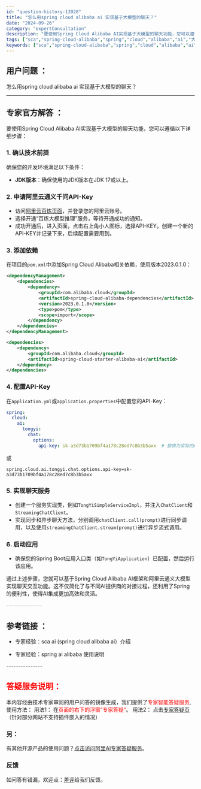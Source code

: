 ```yaml
---
id: "question-history-13928"
title: "怎么用spring cloud alibaba ai 实现基于大模型的聊天？"
date: "2024-09-26"
category: "expertConsultation"
description: "要使用Spring Cloud Alibaba AI实现基于大模型的聊天功能，您可以遵循以下详细步骤：### 1. 确认技术前提确保您的开发环境满足以下条件：- **JDK版本**：确保使用的JDK版本在JDK 17或以上。### 2. 申请阿里云通义千问API-Key- 访问[阿里云百炼页面](h"
tags: ["sca","spring-cloud-alibaba","spring","cloud","alibaba","ai","大模型"]
keywords: ["sca","spring-cloud-alibaba","spring","cloud","alibaba","ai","大模型"]
---
```


## 用户问题 ： 
 怎么用spring cloud alibaba ai 实现基于大模型的聊天？  

---------------
## 专家官方解答 ：

要使用Spring Cloud Alibaba AI实现基于大模型的聊天功能，您可以遵循以下详细步骤：

### 1. 确认技术前提
确保您的开发环境满足以下条件：
- **JDK版本**：确保使用的JDK版本在JDK 17或以上。

### 2. 申请阿里云通义千问API-Key
- 访问[阿里云百炼页面](https://www.aliyun.com/product/bailian)，并登录您的阿里云账号。
- 选择开通“百炼大模型推理”服务，等待开通成功的通知。
- 成功开通后，进入页面，点击右上角小人图标，选择API-KEY，创建一个新的API-KEY并记录下来，后续配置需要用到。

### 3. 添加依赖
在项目的`pom.xml`中添加Spring Cloud Alibaba相关依赖，使用版本2023.0.1.0：
```xml
<dependencyManagement>
    <dependencies>
        <dependency>
            <groupId>com.alibaba.cloud</groupId>
            <artifactId>spring-cloud-alibaba-dependencies</artifactId>
            <version>2023.0.1.0</version>
            <type>pom</type>
            <scope>import</scope>
        </dependency>
    </dependencies>
</dependencyManagement>

<dependencies>
    <dependency>
        <groupId>com.alibaba.cloud</groupId>
        <artifactId>spring-cloud-starter-alibaba-ai</artifactId>
    </dependency>
</dependencies>
```

### 4. 配置API-Key
在`application.yml`或`application.properties`中配置您的API-Key：
```yaml
spring:
  cloud:
    ai:
      tongyi:
        chat:
          options:
            api-key: sk-a3d73b1709bf4a178c28ed7c8b3b5axx  # 替换为实际的API-KEY
```
或
```properties
spring.cloud.ai.tongyi.chat.options.api-key=sk-a3d73b1709bf4a178c28ed7c8b3b5axx
```

### 5. 实现聊天服务
- 创建一个服务实现类，例如`TongYiSimpleServiceImpl`，并注入`ChatClient`和`StreamingChatClient`。
- 实现同步和异步聊天方法，分别调用`chatClient.call(prompt)`进行同步调用，以及使用`streamingChatClient.stream(prompt)`进行异步流式调用。

### 6. 启动应用
- 确保您的Spring Boot应用入口类（如`TongYiApplication`）已配置，然后运行该应用。

通过上述步骤，您就可以基于Spring Cloud Alibaba AI框架和阿里云通义大模型实现聊天交互功能。这不仅简化了与不同AI提供商的对接过程，还利用了Spring的便利性，使得AI集成更加高效和灵活。


<font color="#949494">---------------</font> 


## 参考链接 ：

* 专家经验：sca ai (spring cloud alibaba ai）介绍 
 
 * 专家经验：spring ai alibaba 使用说明 


 <font color="#949494">---------------</font> 
 


## <font color="#FF0000">答疑服务说明：</font> 

本内容经由技术专家审阅的用户问答的镜像生成，我们提供了<font color="#FF0000">专家智能答疑服务</font>,使用方法：
用法1： 在<font color="#FF0000">页面的右下的浮窗”专家答疑“</font>。
用法2： 点击[专家答疑页](https://answer.opensource.alibaba.com/docs/intro)（针对部分网站不支持插件嵌入的情况）
### 另：


有其他开源产品的使用问题？[点击访问阿里AI专家答疑服务](https://answer.opensource.alibaba.com/docs/intro)。
### 反馈
如问答有错漏，欢迎点：[差评](https://ai.nacos.io/user/feedbackByEnhancerGradePOJOID?enhancerGradePOJOId=15597)给我们反馈。

